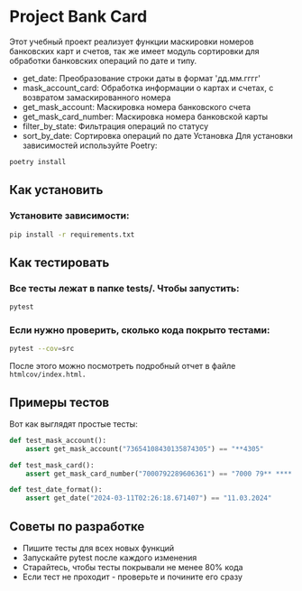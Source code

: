 # Project Bank Card
Этот учебный проект реализует функции маскировки номеров банковских карт и счетов, 
так же имеет модуль сортировки для 
обработки банковских операций по дате и типу.

- get_date: Преобразование строки даты в формат 'дд.мм.гггг'
- mask_account_card: Обработка информации о картах и счетах, с возвратом замаскированного номера
- get_mask_account: Маскировка номера банковского счета
- get_mask_card_number: Маскировка номера банковской карты
- filter_by_state: Фильтрация операций по статусу
- sort_by_date: Сортировка операций по дате
Установка
Для установки зависимостей используйте Poetry:

```bash
poetry install
```
## Как установить
### Установите зависимости:

```bash
pip install -r requirements.txt
```

## Как тестировать
### Все тесты лежат в папке tests/. Чтобы запустить:

```bash
pytest
```
### Если нужно проверить, сколько кода покрыто тестами:

```bash
pytest --cov=src
```
После этого можно посмотреть подробный отчет в файле ```htmlcov/index.html.```

## Примеры тестов
Вот как выглядят простые тесты:

```python
def test_mask_account():
    assert get_mask_account("73654108430135874305") == "**4305"

def test_mask_card():
    assert get_mask_card_number("7000792289606361") == "7000 79** **** 6361"

def test_date_format():
    assert get_date("2024-03-11T02:26:18.671407") == "11.03.2024"
 ```
## Советы по разработке
- Пишите тесты для всех новых функций
- Запускайте pytest после каждого изменения
- Старайтесь, чтобы тесты покрывали не менее 80% кода
- Если тест не проходит - проверьте и почините его сразу
